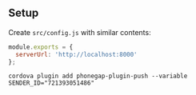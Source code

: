 ## Setup

Create `src/config.js` with similar contents:

```javascript
module.exports = {
  serverUrl: 'http://localhost:8000'
};
```
    cordova plugin add phonegap-plugin-push --variable SENDER_ID="721393051486"